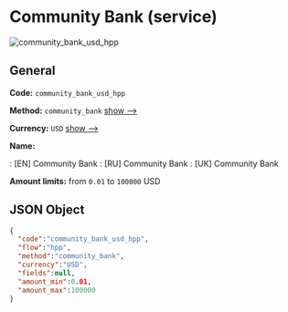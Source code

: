 
# Community Bank (service) 
![community_bank_usd_hpp](https://static.openfintech.io/payment_methods/community_bank_usd_hpp/logo.svg?w=400&c=v0.59.26#w200)  

## General 
 
**Code:** `community_bank_usd_hpp` 
 
**Method:** `community_bank` 
 [show -->](/payment-methods/community_bank/) 
 
**Currency:** `USD` [show -->](/currencies/USD/) 
 
**Name:** 
 
:	[EN] Community Bank 
:	[RU] Community Bank 
:	[UK] Community Bank 
 
**Amount limits:** from `0.01` to `100000` USD 

## JSON Object 

```json
{
  "code":"community_bank_usd_hpp",
  "flow":"hpp",
  "method":"community_bank",
  "currency":"USD",
  "fields":null,
  "amount_min":0.01,
  "amount_max":100000
}
```  
